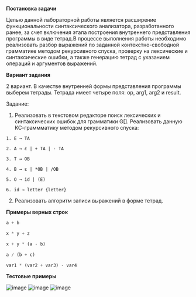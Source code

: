 **Постановка задачи**

Целью данной лабораторной работы является расширение функциональности синтаксического анализатора, разработанного ранее, за счет включения этапа построения внутреннего представления программы в виде тетрад.В процессе выполнения работы необходимо реализовать разбор выражений по заданной контекстно-свободной грамматике методом рекурсивного спуска, проверку на лексические и синтаксические ошибки, а также генерацию тетрад с указанием операций и аргументов выражений.

**Вариант задания**

2 вариант. В качестве внутренней формы представления программы выберем тетрады. Тетрада имеет четыре поля: op, arg1, arg2 и result.

Задание:

1) Реализовать в текстовом редакторе поиск лексических и синтаксических ошибок для грамматики G[<E>]. Реализовать данную КС-граммматику методом рекурсивного спуска:
```
1. E → TA 

2. A → ε | + TA | - TA 

3. T → ОВ 

4. В → ε | *ОВ | /ОВ 

5. О → id | (E) 

6. id → letter {letter}
```
2) Реализовать алгоритм записи выражений в форме тетрад.

**Примеры верных строк**

```python
a + b
```
```python
x * y + z
```
```python
x + y * (a - b)
```
```python
a / (b + c)
```
```python
var1 * (var2 + var3) - var4
```

**Тестовые примеры**

![image](https://github.com/user-attachments/assets/b935319b-bfad-4d7d-948d-9f27d65742aa)
![image](https://github.com/user-attachments/assets/b1007736-6fc4-4a2f-b319-58e555e8b5f6)
![image](https://github.com/user-attachments/assets/a494ea18-5a65-43ac-af79-61e8fb47daa0)

